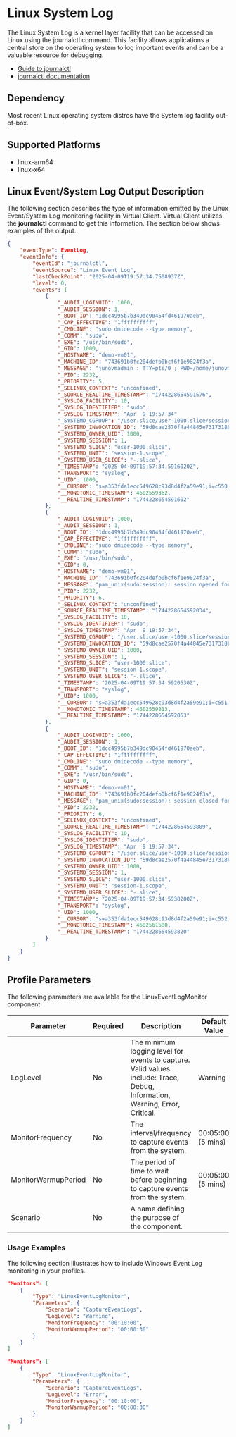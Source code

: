 # Linux System Log
The Linux System Log is a kernel layer facility that can be accessed on Linux using the journalctl command. This facility allows applications a central store
on the operating system to log important events and can be a valuable resource for debugging.

* [Guide to journalctl](https://linuxhandbook.com/journalctl-command/)
* [journalctl documentation](https://www.man7.org/linux/man-pages/man1/journalctl.1.html)

## Dependency
Most recent Linux operating system distros have the System log facility out-of-box.

## Supported Platforms
* linux-arm64
* linux-x64

## Linux Event/System Log Output Description
The following section describes the type of information emitted by the Linux Event/System Log monitoring facility in Virtual Client. Virtual Client utilizes
the **journalctl** command to get this information. The section below shows examples of the output.

``` json
{
	"eventType": EventLog,
	"eventInfo": {
		"eventId": "journalctl",
		"eventSource": "Linux Event Log",
		"lastCheckPoint": "2025-04-09T19:57:34.7508937Z",
		"level": 0,
		"events": [
			{
				"_AUDIT_LOGINUID": 1000,
				"_AUDIT_SESSION": 1,
				"_BOOT_ID": "1dcc4995b7b349dc90454fd461970aeb",
				"_CAP_EFFECTIVE": "1ffffffffff",
				"_CMDLINE": "sudo dmidecode --type memory",
				"_COMM": "sudo",
				"_EXE": "/usr/bin/sudo",
				"_GID": 1000,
				"_HOSTNAME": "demo-vm01",
				"_MACHINE_ID": "743691b0fc204defb0bcf6f1e9824f3a",
				"_MESSAGE": "junovmadmin : TTY=pts/0 ; PWD=/home/junovmadmin/virtualclient/linux-arm64 ; USER=root ; COMMAND=/usr/sbin/dmidecode --type memory",
				"_PID": 2232,
				"_PRIORITY": 5,
				"_SELINUX_CONTEXT": "unconfined",
				"_SOURCE_REALTIME_TIMESTAMP": "1744228654591576",
				"_SYSLOG_FACILITY": 10,
				"_SYSLOG_IDENTIFIER": "sudo",
				"_SYSLOG_TIMESTAMP": "Apr  9 19:57:34"
				"_SYSTEMD_CGROUP": "/user.slice/user-1000.slice/session-1.scope",
				"_SYSTEMD_INVOCATION_ID": "59d8cae2570f4a44845e7317318bada9",
				"_SYSTEMD_OWNER_UID": 1000,
				"_SYSTEMD_SESSION": 1,
				"_SYSTEMD_SLICE": "user-1000.slice",
				"_SYSTEMD_UNIT": "session-1.scope",
				"_SYSTEMD_USER_SLICE": "-.slice",
				"_TIMESTAMP": "2025-04-09T19:57:34.5916020Z",
				"_TRANSPORT": "syslog",
				"_UID": 1000,
				"__CURSOR": "s=a353fda1ecc549628c93d8d4f2a59e91;i=c550;b=1dcc4995b7b349dc90454fd461970aeb;m=112557b82;t=6325de15d2e72;x=4f74d28ecf2309b1",
				"__MONOTONIC_TIMESTAMP": 4602559362,
				"__REALTIME_TIMESTAMP": "1744228654591602"
			},
			{
				"_AUDIT_LOGINUID": 1000,
				"_AUDIT_SESSION": 1,
				"_BOOT_ID": "1dcc4995b7b349dc90454fd461970aeb",
				"_CAP_EFFECTIVE": "1ffffffffff",
				"_CMDLINE": "sudo dmidecode --type memory",
				"_COMM": "sudo",
				"_EXE": "/usr/bin/sudo",
				"_GID": 0,
				"_HOSTNAME": "demo-vm01",
				"_MACHINE_ID": "743691b0fc204defb0bcf6f1e9824f3a",
				"_MESSAGE": "pam_unix(sudo:session): session opened for user root(uid=0) by junovmadmin(uid=1000)",
				"_PID": 2232,
				"_PRIORITY": 6,
				"_SELINUX_CONTEXT": "unconfined",
				"_SOURCE_REALTIME_TIMESTAMP": "1744228654592034",
				"_SYSLOG_FACILITY": 10,
				"_SYSLOG_IDENTIFIER": "sudo",
				"_SYSLOG_TIMESTAMP": "Apr  9 19:57:34",
				"_SYSTEMD_CGROUP": "/user.slice/user-1000.slice/session-1.scope",
				"_SYSTEMD_INVOCATION_ID": "59d8cae2570f4a44845e7317318bada9",
				"_SYSTEMD_OWNER_UID": 1000,
				"_SYSTEMD_SESSION": 1,
				"_SYSTEMD_SLICE": "user-1000.slice",
				"_SYSTEMD_UNIT": "session-1.scope",
				"_SYSTEMD_USER_SLICE": "-.slice",
				"_TIMESTAMP": "2025-04-09T19:57:34.5920530Z",
				"_TRANSPORT": "syslog",
				"_UID": 1000,
				"__CURSOR": "s=a353fda1ecc549628c93d8d4f2a59e91;i=c551;b=1dcc4995b7b349dc90454fd461970aeb;m=112557d45;t=6325de15d3035;x=7c1acb486f6eb6f8",
				"__MONOTONIC_TIMESTAMP": 4602559813,
				"__REALTIME_TIMESTAMP": "1744228654592053"
			},
			{
				"_AUDIT_LOGINUID": 1000,
				"_AUDIT_SESSION": 1,
				"_BOOT_ID": "1dcc4995b7b349dc90454fd461970aeb",
				"_CAP_EFFECTIVE": "1ffffffffff",
				"_CMDLINE": "sudo dmidecode --type memory",
				"_COMM": "sudo",
				"_EXE": "/usr/bin/sudo",
				"_GID": 0,
				"_HOSTNAME": "demo-vm01",
				"_MACHINE_ID": "743691b0fc204defb0bcf6f1e9824f3a",
				"_MESSAGE": "pam_unix(sudo:session): session closed for user root",
				"_PID": 2232,
				"_PRIORITY": 6,
				"_SELINUX_CONTEXT": "unconfined",
				"_SOURCE_REALTIME_TIMESTAMP": "1744228654593809",
				"_SYSLOG_FACILITY": 10,
				"_SYSLOG_IDENTIFIER": "sudo",
				"_SYSLOG_TIMESTAMP": "Apr  9 19:57:34",
				"_SYSTEMD_CGROUP": "/user.slice/user-1000.slice/session-1.scope",
				"_SYSTEMD_INVOCATION_ID": "59d8cae2570f4a44845e7317318bada9",
				"_SYSTEMD_OWNER_UID": 1000,
				"_SYSTEMD_SESSION": 1,
				"_SYSTEMD_SLICE": "user-1000.slice",
				"_SYSTEMD_UNIT": "session-1.scope",
				"_SYSTEMD_USER_SLICE": "-.slice",
				"_TIMESTAMP": "2025-04-09T19:57:34.5938200Z",
				"_TRANSPORT": "syslog",
				"_UID": 1000,
				"__CURSOR": "s=a353fda1ecc549628c93d8d4f2a59e91;i=c552;b=1dcc4995b7b349dc90454fd461970aeb;m=11255842c;t=6325de15d371c;x=788d80d7f120e56c",
				"__MONOTONIC_TIMESTAMP": 4602561580,
				"__REALTIME_TIMESTAMP": "1744228654593820"
			}
		]
	}
}
```

## Profile Parameters
The following parameters are available for the LinuxEventLogMonitor component.

| Parameter           | Required | Description | Default Value |
|---------------------|----------|-------------|---------------|
| LogLevel            | No       | The minimum logging level for events to capture. Valid values include: Trace, Debug, Information, Warning, Error, Critical. | Warning |
| MonitorFrequency    | No       | The interval/frequency to capture events from the system. | 00:05:00 (5 mins) |
| MonitorWarmupPeriod | No       | The period of time to wait before beginning to capture events from the system. | 00:05:00 (5 mins) |
| Scenario            | No       | A name defining the purpose of the component. | |


### Usage Examples
The following section illustrates how to include Windows Event Log monitoring in your profiles.

```json
"Monitors": [
	{
		"Type": "LinuxEventLogMonitor",
		"Parameters": {
			"Scenario": "CaptureEventLogs",
			"LogLevel": "Warning",
			"MonitorFrequency": "00:10:00",
			"MonitorWarmupPeriod": "00:00:30"
		}
	}
]

"Monitors": [
	{
		"Type": "LinuxEventLogMonitor",
		"Parameters": {
			"Scenario": "CaptureEventLogs",
			"LogLevel": "Error",
			"MonitorFrequency": "00:10:00",
			"MonitorWarmupPeriod": "00:00:30"
		}
	}
]
```